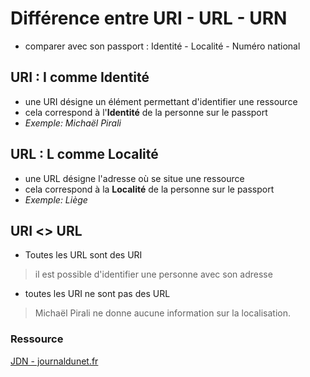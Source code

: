 # Différence entre URI - URL - URN

- comparer avec son passport : Identité - Localité - Numéro national

## URI : I comme Identité

- une URI désigne un élément permettant d'identifier une ressource
- cela correspond à l'**Identité** de la personne sur le passport
- *Exemple: Michaël Pirali*

## URL : L comme Localité
- une URL désigne l'adresse où se situe une ressource
- cela correspond à la **Localité** de la personne sur le passport 
- *Exemple: Liège*

## URI <> URL
- Toutes les URL sont des URI
> il est possible d'identifier une personne avec son adresse
- toutes les URI ne sont pas des URL
> Michaël Pirali ne donne aucune information sur la localisation.

### Ressource
[JDN - journaldunet.fr](https://www.journaldunet.fr/web-tech/developpement/1203023-quelle-est-la-difference-entre-uri-url-et-urn/)
